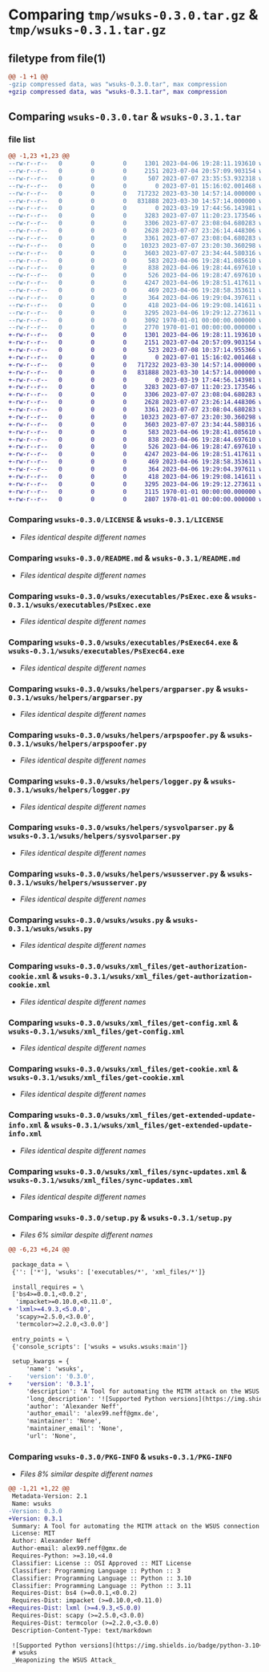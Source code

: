 # Comparing `tmp/wsuks-0.3.0.tar.gz` & `tmp/wsuks-0.3.1.tar.gz`

## filetype from file(1)

```diff
@@ -1 +1 @@
-gzip compressed data, was "wsuks-0.3.0.tar", max compression
+gzip compressed data, was "wsuks-0.3.1.tar", max compression
```

## Comparing `wsuks-0.3.0.tar` & `wsuks-0.3.1.tar`

### file list

```diff
@@ -1,23 +1,23 @@
--rw-r--r--   0        0        0     1301 2023-04-06 19:28:11.193610 wsuks-0.3.0/LICENSE
--rw-r--r--   0        0        0     2151 2023-07-04 20:57:09.903154 wsuks-0.3.0/README.md
--rw-r--r--   0        0        0      507 2023-07-07 23:35:53.932318 wsuks-0.3.0/pyproject.toml
--rw-r--r--   0        0        0        0 2023-07-01 15:16:02.001468 wsuks-0.3.0/wsuks/__init__.py
--rw-r--r--   0        0        0   717232 2023-03-30 14:57:14.000000 wsuks-0.3.0/wsuks/executables/PsExec.exe
--rw-r--r--   0        0        0   831888 2023-03-30 14:57:14.000000 wsuks-0.3.0/wsuks/executables/PsExec64.exe
--rw-r--r--   0        0        0        0 2023-03-19 17:44:56.143981 wsuks-0.3.0/wsuks/helpers/__init__.py
--rw-r--r--   0        0        0     3283 2023-07-07 11:20:23.173546 wsuks-0.3.0/wsuks/helpers/argparser.py
--rw-r--r--   0        0        0     3306 2023-07-07 23:08:04.680283 wsuks-0.3.0/wsuks/helpers/arpspoofer.py
--rw-r--r--   0        0        0     2628 2023-07-07 23:26:14.448306 wsuks-0.3.0/wsuks/helpers/logger.py
--rw-r--r--   0        0        0     3361 2023-07-07 23:08:04.680283 wsuks-0.3.0/wsuks/helpers/sysvolparser.py
--rw-r--r--   0        0        0    10323 2023-07-07 23:20:30.360298 wsuks-0.3.0/wsuks/helpers/wsusserver.py
--rw-r--r--   0        0        0     3603 2023-07-07 23:34:44.580316 wsuks-0.3.0/wsuks/wsuks.py
--rw-r--r--   0        0        0      583 2023-04-06 19:28:41.085610 wsuks-0.3.0/wsuks/xml_files/get-authorization-cookie.xml
--rw-r--r--   0        0        0      838 2023-04-06 19:28:44.697610 wsuks-0.3.0/wsuks/xml_files/get-config.xml
--rw-r--r--   0        0        0      526 2023-04-06 19:28:47.697610 wsuks-0.3.0/wsuks/xml_files/get-cookie.xml
--rw-r--r--   0        0        0     4247 2023-04-06 19:28:51.417611 wsuks-0.3.0/wsuks/xml_files/get-extended-update-info.xml
--rw-r--r--   0        0        0      469 2023-04-06 19:28:58.353611 wsuks-0.3.0/wsuks/xml_files/internal-error.xml
--rw-r--r--   0        0        0      364 2023-04-06 19:29:04.397611 wsuks-0.3.0/wsuks/xml_files/register-computer.xml
--rw-r--r--   0        0        0      418 2023-04-06 19:29:08.141611 wsuks-0.3.0/wsuks/xml_files/report-event-batch.xml
--rw-r--r--   0        0        0     3295 2023-04-06 19:29:12.273611 wsuks-0.3.0/wsuks/xml_files/sync-updates.xml
--rw-r--r--   0        0        0     3092 1970-01-01 00:00:00.000000 wsuks-0.3.0/setup.py
--rw-r--r--   0        0        0     2770 1970-01-01 00:00:00.000000 wsuks-0.3.0/PKG-INFO
+-rw-r--r--   0        0        0     1301 2023-04-06 19:28:11.193610 wsuks-0.3.1/LICENSE
+-rw-r--r--   0        0        0     2151 2023-07-04 20:57:09.903154 wsuks-0.3.1/README.md
+-rw-r--r--   0        0        0      523 2023-07-08 10:37:14.955366 wsuks-0.3.1/pyproject.toml
+-rw-r--r--   0        0        0        0 2023-07-01 15:16:02.001468 wsuks-0.3.1/wsuks/__init__.py
+-rw-r--r--   0        0        0   717232 2023-03-30 14:57:14.000000 wsuks-0.3.1/wsuks/executables/PsExec.exe
+-rw-r--r--   0        0        0   831888 2023-03-30 14:57:14.000000 wsuks-0.3.1/wsuks/executables/PsExec64.exe
+-rw-r--r--   0        0        0        0 2023-03-19 17:44:56.143981 wsuks-0.3.1/wsuks/helpers/__init__.py
+-rw-r--r--   0        0        0     3283 2023-07-07 11:20:23.173546 wsuks-0.3.1/wsuks/helpers/argparser.py
+-rw-r--r--   0        0        0     3306 2023-07-07 23:08:04.680283 wsuks-0.3.1/wsuks/helpers/arpspoofer.py
+-rw-r--r--   0        0        0     2628 2023-07-07 23:26:14.448306 wsuks-0.3.1/wsuks/helpers/logger.py
+-rw-r--r--   0        0        0     3361 2023-07-07 23:08:04.680283 wsuks-0.3.1/wsuks/helpers/sysvolparser.py
+-rw-r--r--   0        0        0    10323 2023-07-07 23:20:30.360298 wsuks-0.3.1/wsuks/helpers/wsusserver.py
+-rw-r--r--   0        0        0     3603 2023-07-07 23:34:44.580316 wsuks-0.3.1/wsuks/wsuks.py
+-rw-r--r--   0        0        0      583 2023-04-06 19:28:41.085610 wsuks-0.3.1/wsuks/xml_files/get-authorization-cookie.xml
+-rw-r--r--   0        0        0      838 2023-04-06 19:28:44.697610 wsuks-0.3.1/wsuks/xml_files/get-config.xml
+-rw-r--r--   0        0        0      526 2023-04-06 19:28:47.697610 wsuks-0.3.1/wsuks/xml_files/get-cookie.xml
+-rw-r--r--   0        0        0     4247 2023-04-06 19:28:51.417611 wsuks-0.3.1/wsuks/xml_files/get-extended-update-info.xml
+-rw-r--r--   0        0        0      469 2023-04-06 19:28:58.353611 wsuks-0.3.1/wsuks/xml_files/internal-error.xml
+-rw-r--r--   0        0        0      364 2023-04-06 19:29:04.397611 wsuks-0.3.1/wsuks/xml_files/register-computer.xml
+-rw-r--r--   0        0        0      418 2023-04-06 19:29:08.141611 wsuks-0.3.1/wsuks/xml_files/report-event-batch.xml
+-rw-r--r--   0        0        0     3295 2023-04-06 19:29:12.273611 wsuks-0.3.1/wsuks/xml_files/sync-updates.xml
+-rw-r--r--   0        0        0     3115 1970-01-01 00:00:00.000000 wsuks-0.3.1/setup.py
+-rw-r--r--   0        0        0     2807 1970-01-01 00:00:00.000000 wsuks-0.3.1/PKG-INFO
```

### Comparing `wsuks-0.3.0/LICENSE` & `wsuks-0.3.1/LICENSE`

 * *Files identical despite different names*

### Comparing `wsuks-0.3.0/README.md` & `wsuks-0.3.1/README.md`

 * *Files identical despite different names*

### Comparing `wsuks-0.3.0/wsuks/executables/PsExec.exe` & `wsuks-0.3.1/wsuks/executables/PsExec.exe`

 * *Files identical despite different names*

### Comparing `wsuks-0.3.0/wsuks/executables/PsExec64.exe` & `wsuks-0.3.1/wsuks/executables/PsExec64.exe`

 * *Files identical despite different names*

### Comparing `wsuks-0.3.0/wsuks/helpers/argparser.py` & `wsuks-0.3.1/wsuks/helpers/argparser.py`

 * *Files identical despite different names*

### Comparing `wsuks-0.3.0/wsuks/helpers/arpspoofer.py` & `wsuks-0.3.1/wsuks/helpers/arpspoofer.py`

 * *Files identical despite different names*

### Comparing `wsuks-0.3.0/wsuks/helpers/logger.py` & `wsuks-0.3.1/wsuks/helpers/logger.py`

 * *Files identical despite different names*

### Comparing `wsuks-0.3.0/wsuks/helpers/sysvolparser.py` & `wsuks-0.3.1/wsuks/helpers/sysvolparser.py`

 * *Files identical despite different names*

### Comparing `wsuks-0.3.0/wsuks/helpers/wsusserver.py` & `wsuks-0.3.1/wsuks/helpers/wsusserver.py`

 * *Files identical despite different names*

### Comparing `wsuks-0.3.0/wsuks/wsuks.py` & `wsuks-0.3.1/wsuks/wsuks.py`

 * *Files identical despite different names*

### Comparing `wsuks-0.3.0/wsuks/xml_files/get-authorization-cookie.xml` & `wsuks-0.3.1/wsuks/xml_files/get-authorization-cookie.xml`

 * *Files identical despite different names*

### Comparing `wsuks-0.3.0/wsuks/xml_files/get-config.xml` & `wsuks-0.3.1/wsuks/xml_files/get-config.xml`

 * *Files identical despite different names*

### Comparing `wsuks-0.3.0/wsuks/xml_files/get-cookie.xml` & `wsuks-0.3.1/wsuks/xml_files/get-cookie.xml`

 * *Files identical despite different names*

### Comparing `wsuks-0.3.0/wsuks/xml_files/get-extended-update-info.xml` & `wsuks-0.3.1/wsuks/xml_files/get-extended-update-info.xml`

 * *Files identical despite different names*

### Comparing `wsuks-0.3.0/wsuks/xml_files/sync-updates.xml` & `wsuks-0.3.1/wsuks/xml_files/sync-updates.xml`

 * *Files identical despite different names*

### Comparing `wsuks-0.3.0/setup.py` & `wsuks-0.3.1/setup.py`

 * *Files 6% similar despite different names*

```diff
@@ -6,23 +6,24 @@
 
 package_data = \
 {'': ['*'], 'wsuks': ['executables/*', 'xml_files/*']}
 
 install_requires = \
 ['bs4>=0.0.1,<0.0.2',
  'impacket>=0.10.0,<0.11.0',
+ 'lxml>=4.9.3,<5.0.0',
  'scapy>=2.5.0,<3.0.0',
  'termcolor>=2.2.0,<3.0.0']
 
 entry_points = \
 {'console_scripts': ['wsuks = wsuks.wsuks:main']}
 
 setup_kwargs = {
     'name': 'wsuks',
-    'version': '0.3.0',
+    'version': '0.3.1',
     'description': 'A Tool for automating the MITM attack on the WSUS connection',
     'long_description': '![Supported Python versions](https://img.shields.io/badge/python-3.10+-blue.svg) [![Twitter](https://img.shields.io/twitter/follow/al3x_n3ff?label=al3x_n3ff&style=social)](https://twitter.com/intent/follow?screen_name=al3x_n3ff)\n# wsuks\n_Weaponizing the WSUS Attack_\n\nGaining local administrative access on a Windows machine that is part of a domain is typically the initial step towards acquiring domain admin privileges during a penetration test. In order to exploit the WSUS attack automatically, this tool spoofs the IP address of the WSUS server within the network using ARP, and when the client requests Windows updates, it provides its own malicious updates instead.\nBy default, a Windows client requests updates every 24 hours. \n\nBoth the executable file served (Default: PsExec64.exe) and the executed command can be changed as needed.\n\nPrerequisits:\n- The target Client must be on the local network\n- The Windows Server Update Service (WSUS) must be configured using HTTP\n\nResult:\n- After successful execution a user with the format user[0-9]{5} (e.g. user12345) and a random password will be created and added to the local admin group\n\n## Installation\nUsing pipx:\n```\nsudo apt install python3-pipx\npipx ensurepath\npipx install wsuks\nsudo ln -s ~/.local/pipx/venvs/wsuks/bin/wsuks /usr/local/bin/wsuks\n```\n\nUsing poetry:\n```\nsudo apt install python3-poetry\ngit clone https://github.com/NeffIsBack/wsuks\ncd wsuks\nsudo poetry install\n```\n\n## Usage\n❗wsuks must be run as root❗\n\nWith pipx:\n```\nsudo wsuks\nsuso wsuks -t 10.0.0.10 --WSUS-Server 10.0.0.20\n```\n\nWith poetry:\n```\nsudo poetry run wsuks\nsudo poetry run wsuks -t 10.0.0.10 --WSUS-Server 10.0.0.20\n```\n\n## About & Mitigation\nIn the [PyWSUS](https://github.com/GoSecure/pywsus) Repository from GoSecure you can find a great documentation how to you could detect and mitigate this attack.\nThey also wrote a great Guide demonstrating how this attack works in detail [here](https://www.gosecure.net/blog/2020/09/03/wsus-attacks-part-1-introducing-pywsus/).\n\nThis Tool is based on the following projects:\n- https://github.com/GoSecure/pywsus\n- https://github.com/GoSecure/wsuspect-proxy\n\n',
     'author': 'Alexander Neff',
     'author_email': 'alex99.neff@gmx.de',
     'maintainer': 'None',
     'maintainer_email': 'None',
     'url': 'None',
```

### Comparing `wsuks-0.3.0/PKG-INFO` & `wsuks-0.3.1/PKG-INFO`

 * *Files 8% similar despite different names*

```diff
@@ -1,21 +1,22 @@
 Metadata-Version: 2.1
 Name: wsuks
-Version: 0.3.0
+Version: 0.3.1
 Summary: A Tool for automating the MITM attack on the WSUS connection
 License: MIT
 Author: Alexander Neff
 Author-email: alex99.neff@gmx.de
 Requires-Python: >=3.10,<4.0
 Classifier: License :: OSI Approved :: MIT License
 Classifier: Programming Language :: Python :: 3
 Classifier: Programming Language :: Python :: 3.10
 Classifier: Programming Language :: Python :: 3.11
 Requires-Dist: bs4 (>=0.0.1,<0.0.2)
 Requires-Dist: impacket (>=0.10.0,<0.11.0)
+Requires-Dist: lxml (>=4.9.3,<5.0.0)
 Requires-Dist: scapy (>=2.5.0,<3.0.0)
 Requires-Dist: termcolor (>=2.2.0,<3.0.0)
 Description-Content-Type: text/markdown
 
 ![Supported Python versions](https://img.shields.io/badge/python-3.10+-blue.svg) [![Twitter](https://img.shields.io/twitter/follow/al3x_n3ff?label=al3x_n3ff&style=social)](https://twitter.com/intent/follow?screen_name=al3x_n3ff)
 # wsuks
 _Weaponizing the WSUS Attack_
```

